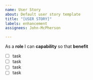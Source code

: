 ```yaml
---
name: User Story
about: Default user story template
title: "[USER STORY]"
labels: enhancement
assignees: John-McPherson

---
```


As a **role** I can **capability** so that **benefit**
- [ ] task
- [ ] task
- [ ] task
- [ ] task
